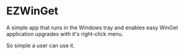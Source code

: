 # EZWinGet

A simple app that runs in the Windows tray and enables easy WinGet application upgrades with it's right-click menu.

So simple a user can use it.
